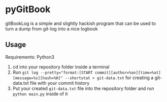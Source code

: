 pyGitBook
========

gitBookLog is a simple and slightly hackish program that can be used to turn a dump from git-log into a nice logbook

## Usage
Requirements: Python3
1. cd into your repository folder inside a terminal
2. Run `git log --pretty="format:[START commit][author=%an][time=%at][message=%s][hash=%H]" --shortstat > git-data.txt` for creating a git-data.txt file with your commit history
3. Put your created `git-data.txt` file into the repository folder and run `python main.py` inside of it